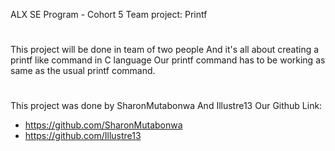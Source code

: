  ALX SE Program - Cohort 5
 Team project: Printf
#
 This project will be done in team of two people
 And it's all about creating a printf like command in C language
 Our printf command has to be working as same as the usual printf command.
#
 This project was done by SharonMutabonwa And Illustre13
 Our Github Link:
 - https://github.com/SharonMutabonwa
 - https://github.com/Illustre13
